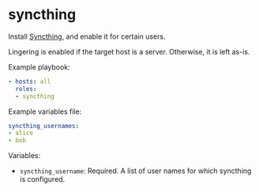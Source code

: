 syncthing
=========

Install [Syncthing](https://syncthing.net/), and enable it for certain users.

Lingering is enabled if the target host is a server. Otherwise, it is left
as-is.

Example playbook:

```yaml
- hosts: all
  roles:
  - syncthing
```

Example variables file:

```yaml
syncthing_usernames:
- alice
- bob
```

Variables:

* `syncthing_username`: Required. A list of user names for which syncthing is
  configured.
